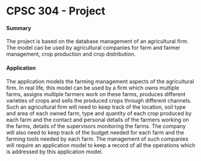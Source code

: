 # CPSC 304 - Project
#### Summary 
The project is based on the database management of an agricultural firm. The model can be
used by agricultural companies for farm and farmer management, crop production and crop
distribution.

#### Application
The application models the farming management aspects of the agricultural firm. In real life, this model can be used by a firm which owns multiple farms, assigns multiple farmers work on these farms, produces different varieties of crops and sells the produced crops through different channels. Such an agricultural firm will
need to keep track of the location, soil type and area of each owned farm, type and quantity of each crop produced by each farm and the contact and personal
details of the farmers working on the farms, details of the supervisors monitoring the farms. The company will also need to keep track of the budget needed for
each farm and the farming tools needed by each farm. The management of such companies will require an application model to keep a record of all the operations which is addressed by this application model.
